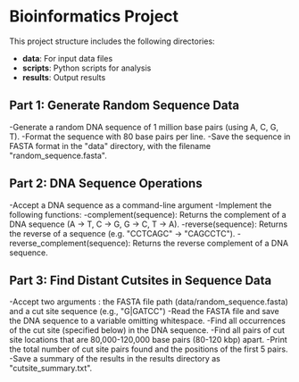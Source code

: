 # Bioinformatics Project

This project structure includes the following directories:
- **data**: For input data files
- **scripts**: Python scripts for analysis
- **results**: Output results

## Part 1: Generate Random Sequence Data
-Generate a random DNA sequence of 1 million base pairs (using A, C, G, T).
-Format the sequence with 80 base pairs per line.
-Save the sequence in FASTA format in the "data" directory, with the filename "random_sequence.fasta".

## Part 2: DNA Sequence Operations
-Accept a DNA sequence as a command-line argument
-Implement the following functions:
  -complement(sequence): Returns the complement of a DNA sequence (A -> T, C -> G, G -> C, T -> A).
  -reverse(sequence): Returns the reverse of a sequence (e.g. "CCTCAGC" -> "CAGCCTC").
  -reverse_complement(sequence): Returns the reverse complement of a DNA sequence.

## Part 3: Find Distant Cutsites in Sequence Data

-Accept two arguments : the FASTA file path (data/random_sequence.fasta) and a cut site sequence (e.g., "G|GATCC")
-Read the FASTA file and save the DNA sequence to a variable omitting whitespace.
-Find all occurrences of the cut site (specified below) in the DNA sequence.
-Find all pairs of cut site locations that are 80,000-120,000 base pairs (80-120 kbp) apart.
-Print the total number of cut site pairs found and the positions of the first 5 pairs.
-Save a summary of the results in the results directory as "cutsite_summary.txt".
